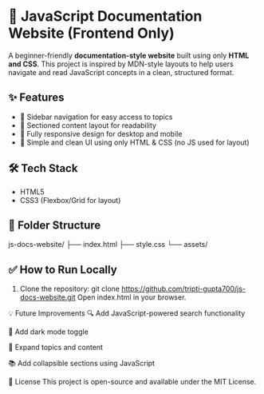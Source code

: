 # 📘 JavaScript Documentation Website (Frontend Only)

A beginner-friendly **documentation-style website** built using only **HTML and CSS**. This project is inspired by MDN-style layouts to help users navigate and read JavaScript concepts in a clean, structured format.

## ✨ Features

- 🧭 Sidebar navigation for easy access to topics
- 📄 Sectioned content layout for readability
- 📱 Fully responsive design for desktop and mobile
- 🎨 Simple and clean UI using only HTML & CSS (no JS used for layout)

## 🛠️ Tech Stack

- HTML5  
- CSS3 (Flexbox/Grid for layout)

## 📁 Folder Structure

js-docs-website/
├── index.html
├── style.css
└── assets/

## ✅ How to Run Locally

1. Clone the repository:
   git clone https://github.com/tripti-gupta700/js-docs-website.git
Open index.html in your browser.

💡 Future Improvements
🔍 Add JavaScript-powered search functionality

🌙 Add dark mode toggle

🧾 Expand topics and content

📚 Add collapsible sections using JavaScript

📄 License
This project is open-source and available under the MIT License.

